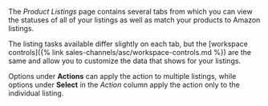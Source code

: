 
The _Product Listings_ page contains several tabs from which you can view the statuses of all of your listings as well as match your products to Amazon listings.

The listing tasks available differ slightly on each tab, but the [workspace controls]({% link sales-channels/asc/workspace-controls.md %}) are the same and allow you to customize the data that shows for your listings.

Options under **Actions** can apply the action to multiple listings, while options under **Select** in the _Action_ column apply the action only to the individual listing.
